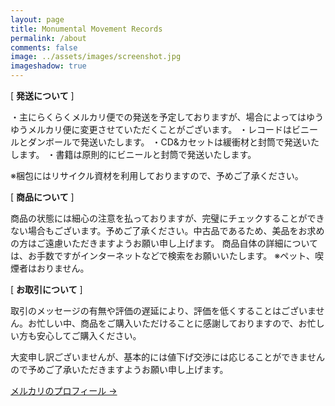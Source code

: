 ```yaml
---
layout: page
title: Monumental Movement Records
permalink: /about
comments: false
image: ../assets/images/screenshot.jpg
imageshadow: true
---
```


[ **発送について** ]

・主にらくらくメルカリ便での発送を予定しておりますが、場合によってはゆうゆうメルカリ便に変更させていただくことがございます。
・レコードはビニールとダンボールで発送いたします。
・CD&カセットは緩衝材と封筒で発送いたします。
・書籍は原則的にビニールと封筒で発送いたします。

※梱包にはリサイクル資材を利用しておりますので、予めご了承ください。


[ **商品について** ]

商品の状態には細心の注意を払っておりますが、完璧にチェックすることができない場合もございます。予めご了承ください。中古品であるため、美品をお求めの方はご遠慮いただきますようお願い申し上げます。
商品自体の詳細については、お手数ですがインターネットなどで検索をお願いいたします。
※ペット、喫煙者はおりません。


[ **お取引について** ]

取引のメッセージの有無や評価の遅延により、評価を低くすることはございません。お忙しい中、商品をご購入いただけることに感謝しておりますので、お忙しい方も安心してご購入ください。

大変申し訳ございませんが、基本的には値下げ交渉には応じることができませんので予めご了承いただきますようお願い申し上げます。

 

<a target="_blank" href="https://jp.mercari.com/user/profile/937430248" class="btn btn-dark"> メルカリのプロフィール &rarr;</a>

